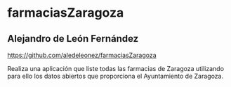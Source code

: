 # farmaciasZaragoza

## Alejandro de León Fernández 

https://github.com/aledeleonez/farmaciasZaragoza

Realiza una aplicación que liste todas las farmacias de Zaragoza utilizando para ello los datos abiertos que proporciona el Ayuntamiento de Zaragoza. 
